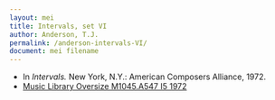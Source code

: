 ```yaml
---
layout: mei
title: Intervals, set VI
author: Anderson, T.J.
permalink: /anderson-intervals-VI/
document: mei filename
---
```


- In *Intervals.* New York, N.Y.: American Composers Alliance, 1972.
- <a href="https://tufts-primo.hosted.exlibrisgroup.com/permalink/f/bnf7qa/01TUN_ALMA21108713630003851" target="_blank">Music Library Oversize M1045.A547 I5 1972</a>
